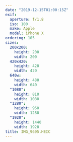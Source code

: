 ```yaml
---
date: "2019-12-15T01:00:15Z"
exif:
  aperture: f/1.8
  iso: 100
  make: Apple
  model: iPhone X
ordering: 105
sizes:
  200x200:
    height: 200
    width: 200
  420x420:
    height: 420
    width: 420
  640w:
    height: 480
    width: 640
  "1080":
    height: 810
    width: 1080
  "1280":
    height: 960
    width: 1280
  "1920":
    height: 1440
    width: 1920
title: IMG_9695.HEIC
---
```

